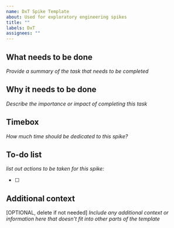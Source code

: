 ```yaml
---
name: DxT Spike Template
about: Used for exploratory engineering spikes
title: ""
labels: DxT
assignees: ""
---
```


## What needs to be done

_Provide a summary of the task that needs to be completed_

## Why it needs to be done

_Describe the importance or impact of completing this task_

## Timebox

_How much time should be dedicated to this spike?_

## To-do list

_list out actions to be taken for this spike:_

- [ ]

## Additional context

[OPTIONAL, delete if not needed]
_Include any additional context or information here that doesn't fit into other parts of the template_
